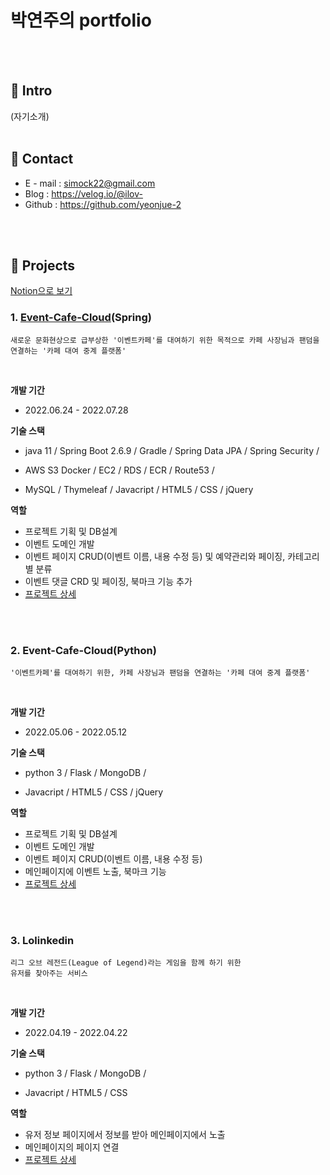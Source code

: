 # 박연주의 portfolio
</br>
</br>

## 📍 Intro
(자기소개)
</br>
</br>

## 📍 Contact
- E - mail : simock22@gmail.com
- Blog : https://velog.io/@ilov-
- Github : https://github.com/yeonjue-2
</br>
</br>

## 📍 Projects
[Notion으로 보기](https://www.notion.so/134e8eec3bb84a4ea1f3b61224c4f7ae)
### 1. [Event-Cafe-Cloud](https://www.eventcafecloud.com)(Spring)
```
새로운 문화현상으로 급부상한 '이벤트카페'를 대여하기 위한 목적으로 카페 사장님과 팬덤을 연결하는 '카페 대여 중계 플랫폼'
```
</br>

**개발 기간** 
- 2022.06.24 - 2022.07.28 
<p> 


**기술 스택**
- java 11 / Spring Boot 2.6.9 / Gradle / Spring Data JPA / Spring Security / <p>
- AWS S3 Docker / EC2 / RDS / ECR / Route53 / <p>
- MySQL / Thymeleaf / Javacript / HTML5 / CSS / jQuery<p>



**역할**
- 프로젝트 기획 및 DB설계
- 이벤트 도메인 개발
- 이벤트 페이지 CRUD(이벤트 이름, 내용 수정 등) 및 예약관리와 페이징, 카테고리별 분류
- 이벤트 댓글 CRD 및 페이징, 북마크 기능 추가
- [프로젝트 상세](https://github.com/yeonjue-2/eventcafecloud.git)

</br>
</br>

### 2. Event-Cafe-Cloud(Python)
```
'이벤트카페'를 대여하기 위한, 카페 사장님과 팬덤을 연결하는 '카페 대여 중계 플랫폼'
```
</br>

**개발 기간** 
- 2022.05.06 - 2022.05.12 
<p> 


**기술 스택**
- python 3 / Flask / MongoDB /  <p>
- Javacript / HTML5 / CSS / jQuery<p>



**역할**
- 프로젝트 기획 및 DB설계
- 이벤트 도메인 개발
- 이벤트 페이지 CRUD(이벤트 이름, 내용 수정 등) 
- 메인페이지에 이벤트 노출, 북마크 기능
- [프로젝트 상세](https://github.com/yeonjue-2/Event-Cafe-Cloud.git)

</br>
</br>

### 3. Lolinkedin
```
리그 오브 레전드(League of Legend)라는 게임을 함께 하기 위한
유저를 찾아주는 서비스
```
</br>

**개발 기간** 
- 2022.04.19 - 2022.04.22 
<p> 


**기술 스택**
- python 3 / Flask / MongoDB /  <p>
- Javacript / HTML5 / CSS <p>



**역할**
- 유저 정보 페이지에서 정보를 받아 메인페이지에서 노출
- 메인페이지의 페이지 연결
- [프로젝트 상세](https://github.com/yeonjue-2/lolinkedin.git)



